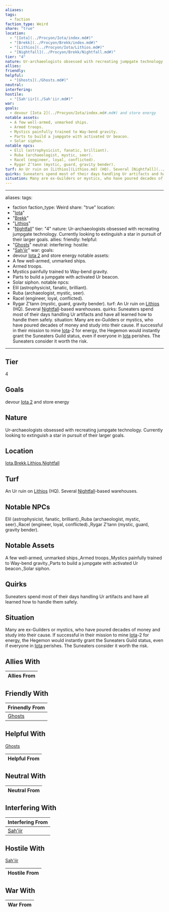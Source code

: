 ```yaml
---
aliases: 
tags:
  - faction
faction_type: Weird
share: "true"
location:
  - "[Iota](../Procyon/Iota/index.md#)"
  - "[Brekk](../Procyon/Brekk/index.md#)"
  - "[Lithios](../Procyon/Iota/Lithios.md#)"
  - "[Nightfall](../Procyon/Brekk/Nightfall.md#)"
tier: "4"
nature: Ur-archaeologists obsessed with recreating jumpgate technology. Currently looking to extinguish a star in pursuit of their larger goals.
allies: 
friendly: 
helpful:
  - "[Ghosts](./Ghosts.md#)"
neutral: 
interfering: 
hostile:
  - "[Sah'iir](./Sah'iir.md#)"
war: 
goals:
  - devour [Iota 2](../Procyon/Iota/index.md#.md#) and store energy
notable assets:
  - A few well-armed, unmarked ships.
  - Armed troops.
  - Mystics painfully trained to Way-bend gravity.
  - Parts to build a jumpgate with activated Ur beacon.
  - Solar siphon.
notable npcs:
  - Elil (astrophysicist, fanatic, brilliant).
  - Ruba (archaeologist, mystic, seer).
  - Racel (engineer, loyal, conflicted).
  - Rygar Z’tann (mystic, guard, gravity bender).
turf: An Ur ruin on [Lithios](Lithios.md) (HQ). Several [Nightfall](../Procyon/Brekk/Nightfall.md#)-based warehouses.
quirks: Suneaters spend most of their days handling Ur artifacts and have all learned how to handle them safely.
situation: Many are ex-Guilders or mystics, who have poured decades of money and study into their cause. If successful in their mission to mine [Iota](../Procyon/Iota/index.md#)-2 for energy, the Hegemon would instantly grant the Suneaters Guild status, even if everyone in [Iota](../Procyon/Iota/index.md#) perishes. The Suneaters consider it worth the risk.
---
```

---
aliases: 
tags:
  - faction
faction_type: Weird
share: "true"
location:
  - "[Iota](../Procyon/Iota/index.md#)"
  - "[Brekk](../Procyon/Brekk/index.md#)"
  - "[Lithios](../Procyon/Iota/Lithios.md#)"
  - "[Nightfall](../Procyon/Brekk/Nightfall.md#)"
tier: "4"
nature: Ur-archaeologists obsessed with recreating jumpgate technology. Currently looking to extinguish a star in pursuit of their larger goals.
allies:
friendly:
helpful:
- "[Ghosts](./Ghosts.md#)"
neutral:
interfering:
hostile:
- "[Sah'iir](./Sah'iir.md#)"
war:
goals: 
- devour [Iota 2](../Procyon/Iota/index.md#.md#) and store energy 
notable assets: 
- A few well-armed, unmarked ships.
- Armed troops.
- Mystics painfully trained to Way-bend gravity.
- Parts to build a jumpgate with activated Ur beacon.
- Solar siphon.
notable npcs:
- Elil (astrophysicist, fanatic, brilliant).
- Ruba (archaeologist, mystic, seer).
- Racel (engineer, loyal, conflicted).
- Rygar Z’tann (mystic, guard, gravity bender).
turf: An Ur ruin on [Lithios](Lithios.md) (HQ). Several [Nightfall](../Procyon/Brekk/Nightfall.md#)-based warehouses.
quirks: Suneaters spend most of their days handling Ur artifacts and have all learned how to handle them safely.
situation: Many are ex-Guilders or mystics, who have poured decades of money and study into their cause. If successful in their mission to mine [Iota](../Procyon/Iota/index.md#)-2 for energy, the Hegemon would instantly grant the Suneaters Guild status, even if everyone in [Iota](../Procyon/Iota/index.md#) perishes. The Suneaters consider it worth the risk.
---
## Tier

4

## Goals

devour [Iota 2](Procyon/Iota/Iota.md) and store energy

## Nature

Ur-archaeologists obsessed with recreating jumpgate technology. Currently looking to extinguish a star in pursuit of their larger goals.

## Location

[Iota](../Procyon/Iota/index.md.md#.md#.md#.md#.md#.md#.md#.md#),[Brekk](../Procyon/Brekk/index.md.md#.md#),[Lithios](../Procyon/Iota/Lithios.md.md#.md#),[Nightfall](../Procyon/Brekk/Nightfall.md.md#.md#.md#.md#)

## Turf

An Ur ruin on [Lithios](Lithios.md) (HQ). Several [Nightfall](Procyon/Brekk/Nightfall.md)-based warehouses.

## Notable NPCs

Elil (astrophysicist, fanatic, brilliant).,Ruba (archaeologist, mystic, seer).,Racel (engineer, loyal, conflicted).,Rygar Z’tann (mystic, guard, gravity bender).

## Notable Assets

A few well-armed, unmarked ships.,Armed troops.,Mystics painfully trained to Way-bend gravity.,Parts to build a jumpgate with activated Ur beacon.,Solar siphon.

## Quirks

Suneaters spend most of their days handling Ur artifacts and have all learned how to handle them safely.

## Situation

Many are ex-Guilders or mystics, who have poured decades of money and study into their cause. If successful in their mission to mine [Iota](Procyon/Iota/Iota.md)-2 for energy, the Hegemon would instantly grant the Suneaters Guild status, even if everyone in [Iota](Procyon/Iota/Iota.md) perishes. The Suneaters consider it worth the risk.

## Allies With



| Allies From |
| ----------- |


## Friendly With



| Frinendly From                 |
| ------------------------------ |
| [Ghosts](./Ghosts.md.md#.md#) |


## Helpful With

[Ghosts](./Ghosts.md.md#.md#)

| Helpful From |
| ------------ |


## Neutral With




| Neutral From |
| ------------ |



## Interfering With




| Interfering From                 |
| -------------------------------- |
| [Sah'iir](./Sah'iir.md.md#.md#) |



## Hostile With

[Sah'iir](./Sah'iir.md.md#.md#)


| Hostile From |
| ------------ |



## War With



| War From |
| -------- |


